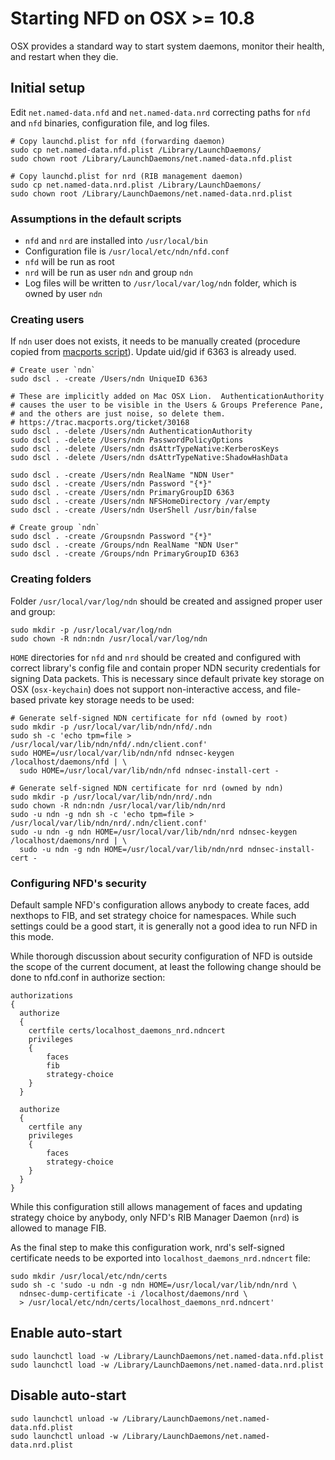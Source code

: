 Starting NFD on OSX >= 10.8
===========================

OSX provides a standard way to start system daemons, monitor their health, and restart
when they die.

Initial setup
-------------

Edit `net.named-data.nfd` and `net.named-data.nrd` correcting paths for `nfd` and `nfd`
binaries, configuration file, and log files.

    # Copy launchd.plist for nfd (forwarding daemon)
    sudo cp net.named-data.nfd.plist /Library/LaunchDaemons/
    sudo chown root /Library/LaunchDaemons/net.named-data.nfd.plist

    # Copy launchd.plist for nrd (RIB management daemon)
    sudo cp net.named-data.nrd.plist /Library/LaunchDaemons/
    sudo chown root /Library/LaunchDaemons/net.named-data.nrd.plist

### Assumptions in the default scripts

* `nfd` and `nrd` are installed into `/usr/local/bin`
* Configuration file is `/usr/local/etc/ndn/nfd.conf`
* `nfd` will be run as root
* `nrd` will be run as user `ndn` and group `ndn`
* Log files will be written to `/usr/local/var/log/ndn` folder, which is owned by user `ndn`

### Creating users

If `ndn` user does not exists, it needs to be manually created (procedure copied from
[macports script](https://trac.macports.org/browser/trunk/base/src/port1.0/portutil.tcl)).
Update uid/gid if 6363 is already used.

    # Create user `ndn`
    sudo dscl . -create /Users/ndn UniqueID 6363

    # These are implicitly added on Mac OSX Lion.  AuthenticationAuthority
    # causes the user to be visible in the Users & Groups Preference Pane,
    # and the others are just noise, so delete them.
    # https://trac.macports.org/ticket/30168
    sudo dscl . -delete /Users/ndn AuthenticationAuthority
    sudo dscl . -delete /Users/ndn PasswordPolicyOptions
    sudo dscl . -delete /Users/ndn dsAttrTypeNative:KerberosKeys
    sudo dscl . -delete /Users/ndn dsAttrTypeNative:ShadowHashData

    sudo dscl . -create /Users/ndn RealName "NDN User"
    sudo dscl . -create /Users/ndn Password "{*}"
    sudo dscl . -create /Users/ndn PrimaryGroupID 6363
    sudo dscl . -create /Users/ndn NFSHomeDirectory /var/empty
    sudo dscl . -create /Users/ndn UserShell /usr/bin/false

    # Create group `ndn`
    sudo dscl . -create /Groupsndn Password "{*}"
    sudo dscl . -create /Groups/ndn RealName "NDN User"
    sudo dscl . -create /Groups/ndn PrimaryGroupID 6363

### Creating folders

Folder `/usr/local/var/log/ndn` should be created and assigned proper user and group:

    sudo mkdir -p /usr/local/var/log/ndn
    sudo chown -R ndn:ndn /usr/local/var/log/ndn

`HOME` directories for `nfd` and `nrd` should be created and configured with correct
library's config file and contain proper NDN security credentials for signing Data
packets.  This is necessary since default private key storage on OSX (`osx-keychain`) does
not support non-interactive access, and file-based private key storage needs to be used:

    # Generate self-signed NDN certificate for nfd (owned by root)
    sudo mkdir -p /usr/local/var/lib/ndn/nfd/.ndn
    sudo sh -c 'echo tpm=file > /usr/local/var/lib/ndn/nfd/.ndn/client.conf'
    sudo HOME=/usr/local/var/lib/ndn/nfd ndnsec-keygen /localhost/daemons/nfd | \
      sudo HOME=/usr/local/var/lib/ndn/nfd ndnsec-install-cert -

    # Generate self-signed NDN certificate for nrd (owned by ndn)
    sudo mkdir -p /usr/local/var/lib/ndn/nrd/.ndn
    sudo chown -R ndn:ndn /usr/local/var/lib/ndn/nrd
    sudo -u ndn -g ndn sh -c 'echo tpm=file > /usr/local/var/lib/ndn/nrd/.ndn/client.conf'
    sudo -u ndn -g ndn HOME=/usr/local/var/lib/ndn/nrd ndnsec-keygen /localhost/daemons/nrd | \
      sudo -u ndn -g ndn HOME=/usr/local/var/lib/ndn/nrd ndnsec-install-cert -

### Configuring NFD's security

Default sample NFD's configuration allows anybody to create faces, add nexthops to FIB,
and set strategy choice for namespaces.  While such settings could be a good start, it is
generally not a good idea to run NFD in this mode.

While thorough discussion about security configuration of NFD is outside the scope of the
current document, at least the following change should be done to nfd.conf in authorize
section:

    authorizations
    {
      authorize
      {
        certfile certs/localhost_daemons_nrd.ndncert
        privileges
        {
            faces
            fib
            strategy-choice
        }
      }

      authorize
      {
        certfile any
        privileges
        {
            faces
            strategy-choice
        }
      }
    }

While this configuration still allows management of faces and updating strategy choice by
anybody, only NFD's RIB Manager Daemon (`nrd`) is allowed to manage FIB.

As the final step to make this configuration work, nrd's self-signed certificate needs to
be exported into `localhost_daemons_nrd.ndncert` file:

    sudo mkdir /usr/local/etc/ndn/certs
    sudo sh -c 'sudo -u ndn -g ndn HOME=/usr/local/var/lib/ndn/nrd \
      ndnsec-dump-certificate -i /localhost/daemons/nrd \
      > /usr/local/etc/ndn/certs/localhost_daemons_nrd.ndncert'


Enable auto-start
-----------------

    sudo launchctl load -w /Library/LaunchDaemons/net.named-data.nfd.plist
    sudo launchctl load -w /Library/LaunchDaemons/net.named-data.nrd.plist

Disable auto-start
------------------

    sudo launchctl unload -w /Library/LaunchDaemons/net.named-data.nfd.plist
    sudo launchctl unload -w /Library/LaunchDaemons/net.named-data.nrd.plist
